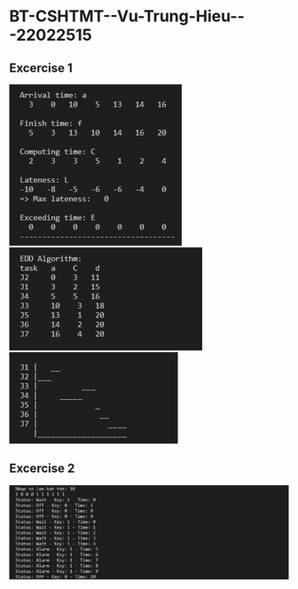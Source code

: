 ﻿# BT-CSHTMT--Vu-Trung-Hieu---22022515

## **Excercise 1**
![alt text](images/Ex1_01.png)
![alt text](images/Ex1_02.png)
![alt text](images/Ex1_03.png)


## **Excercise 2**
![alt text](images/Ex2_01.png)
